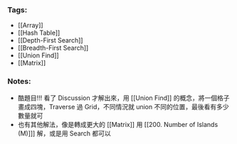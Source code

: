 ### Tags:
- [[Array]]
- [[Hash Table]]
- [[Depth-First Search]]
- [[Breadth-First Search]]
- [[Union Find]]
- [[Matrix]]
### Notes:
- 酷題目!!! 看了 Discussion 才解出來，用 [[Union Find]] 的概念，將一個格子畫成四塊，Traverse 過 Grid，不同情況就 union 不同的位置，最後看有多少數量就可
- 也有其他解法，像是轉成更大的 [[Matrix]] 用 [[200. Number of Islands (M)]]] 解，或是用 Search 都可以